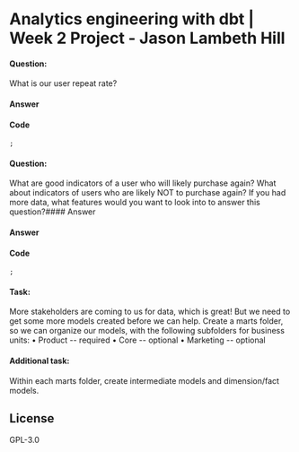 # Analytics engineering with dbt | Week 2 Project - Jason Lambeth Hill

#### Question: 
What is our user repeat rate? 
#### Answer

#### Code
```
;
```
#### Question: 
What are good indicators of a user who will likely purchase again? What about indicators of users who are likely NOT to purchase again? If you had more data, what features would you want to look into to answer this question?#### Answer
#### Answer

#### Code
```
;
```
#### Task: 
More stakeholders are coming to us for data, which is great! But we need to get some more models created before we can help. Create a marts folder, so we can organize our models, with the following subfolders for business units:
• Product -- required
• Core -- optional
• Marketing -- optional 

#### Additional task:
Within each marts folder, create intermediate models and dimension/fact models.




## License
GPL-3.0
